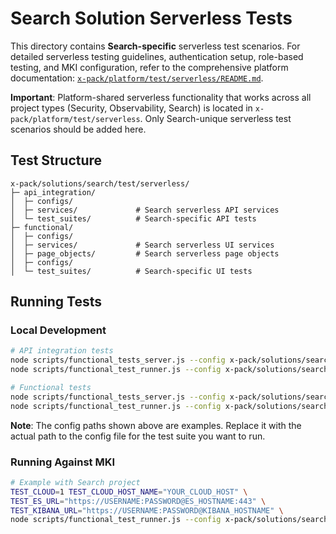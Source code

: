 # Search Solution Serverless Tests

This directory contains **Search-specific** serverless test scenarios. For detailed serverless testing guidelines, authentication setup, role-based testing, and MKI configuration, refer to the comprehensive platform documentation: [`x-pack/platform/test/serverless/README.md`](../../../../platform/test/serverless/README.md).

**Important**: Platform-shared serverless functionality that works across all project types (Security, Observability, Search) is located in `x-pack/platform/test/serverless`. Only Search-unique serverless test scenarios should be added here.

## Test Structure

```
x-pack/solutions/search/test/serverless/
├─ api_integration/
│  ├─ configs/
│  ├─ services/             # Search serverless API services
│  └─ test_suites/          # Search-specific API tests
├─ functional/
│  ├─ configs/
│  ├─ services/             # Search serverless UI services
│  ├─ page_objects/         # Search serverless page objects
│  ├─ configs/
│  └─ test_suites/          # Search-specific UI tests
```

## Running Tests

### Local Development

```bash
# API integration tests
node scripts/functional_tests_server.js --config x-pack/solutions/search/test/serverless/api_integration/configs/config.ts
node scripts/functional_test_runner.js --config x-pack/solutions/search/test/serverless/api_integration/configs/config.ts

# Functional tests
node scripts/functional_tests_server.js --config x-pack/solutions/search/test/serverless/functional/configs/config.ts
node scripts/functional_test_runner.js --config x-pack/solutions/search/test/serverless/functional/configs/config.ts
```

**Note**: The config paths shown above are examples. Replace it with the actual path to the config file for the test suite you want to run.

### Running Against MKI

```bash
# Example with Search project
TEST_CLOUD=1 TEST_CLOUD_HOST_NAME="YOUR_CLOUD_HOST" \
TEST_ES_URL="https://USERNAME:PASSWORD@ES_HOSTNAME:443" \
TEST_KIBANA_URL="https://USERNAME:PASSWORD@KIBANA_HOSTNAME" \
node scripts/functional_test_runner.js --config x-pack/solutions/search/test/serverless/api_integration/configs/config.ts --exclude-tag=skipMKI
```
